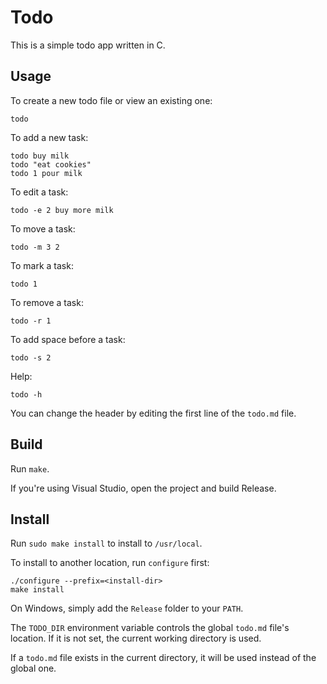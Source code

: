 Todo
====

This is a simple todo app written in C.

Usage
-----

To create a new todo file or view an existing one:

    todo

To add a new task:

    todo buy milk
    todo "eat cookies"
    todo 1 pour milk

To edit a task:

    todo -e 2 buy more milk

To move a task:

    todo -m 3 2

To mark a task:

    todo 1

To remove a task:

    todo -r 1

To add space before a task:

    todo -s 2

Help:

    todo -h

You can change the header by editing the first line of the `todo.md` file.

Build
-----

Run `make`.

If you're using Visual Studio, open the project and build Release.

Install
-------

Run `sudo make install` to install to `/usr/local`.

To install to another location, run `configure` first:

    ./configure --prefix=<install-dir>
    make install

On Windows, simply add the `Release` folder to your `PATH`.

The `TODO_DIR` environment variable controls the global `todo.md` file's
location. If it is not set, the current working directory is used.

If a `todo.md` file exists in the current directory, it will be used instead of
the global one.
